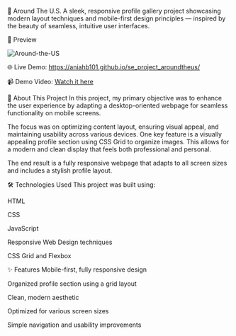🗽 Around The U.S.
A sleek, responsive profile gallery project showcasing modern layout techniques and mobile-first design principles — inspired by the beauty of seamless, intuitive user interfaces.


📸 Preview

![Around-the-US](https://github.com/user-attachments/assets/f62c6be8-b7f3-4032-be77-8119a8a1fbc7)


🌐 Live Demo:
https://aniahb101.github.io/se_project_aroundtheus/

📹 Demo Video:
[Watch it here](https://www.awesomescreenshot.com/video/23490274?key=baa8eda951f9dc1929a163e76ae8ed56)

🧾 About This Project
In this project, my primary objective was to enhance the user experience by adapting a desktop-oriented webpage for seamless functionality on mobile screens.

The focus was on optimizing content layout, ensuring visual appeal, and maintaining usability across various devices. One key feature is a visually appealing profile section using CSS Grid to organize images. This allows for a modern and clean display that feels both professional and personal.

The end result is a fully responsive webpage that adapts to all screen sizes and includes a stylish profile layout.

🛠️ Technologies Used
This project was built using:

HTML

CSS

JavaScript

Responsive Web Design techniques

CSS Grid and Flexbox

✨ Features
Mobile-first, fully responsive design

Organized profile section using a grid layout

Clean, modern aesthetic

Optimized for various screen sizes

Simple navigation and usability improvements


